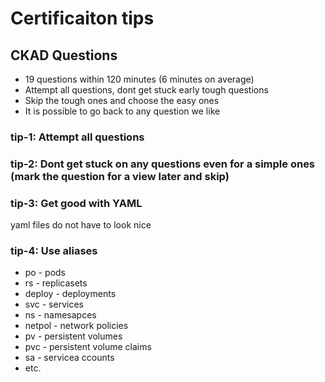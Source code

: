 # Certificaiton tips
## CKAD Questions
- 19 questions within 120 minutes (6 minutes on average)
- Attempt all questions, dont get stuck early tough questions
- Skip the tough ones and choose the easy ones 
- It is possible to go back to any question we like 

### tip-1: Attempt all questions
### tip-2: Dont get stuck on any questions even for a simple ones (mark the question for a view later and skip)
### tip-3: Get good with YAML
yaml files do not have to look nice

### tip-4: Use aliases 
- po - pods
- rs - replicasets
- deploy - deployments
- svc - services
- ns - namesapces
- netpol - network policies
- pv - persistent volumes
- pvc - persistent volume claims
- sa - servicea ccounts
- etc.